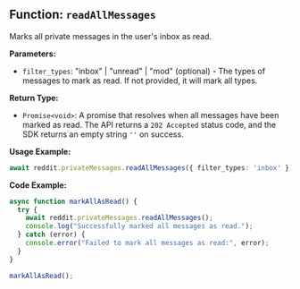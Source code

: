 ## Function: `readAllMessages`

Marks all private messages in the user's inbox as read.

**Parameters:**

- `filter_types`: "inbox" | "unread" | "mod" (optional) - The types of messages to mark as read. If not provided, it will mark all types.

**Return Type:**

- `Promise<void>`: A promise that resolves when all messages have been marked as read. The API returns a `202 Accepted` status code, and the SDK returns an empty string `''` on success.

**Usage Example:**

```typescript
await reddit.privateMessages.readAllMessages({ filter_types: 'inbox' });
```

**Code Example:**

```typescript
async function markAllAsRead() {
  try {
    await reddit.privateMessages.readAllMessages();
    console.log("Successfully marked all messages as read.");
  } catch (error) {
    console.error("Failed to mark all messages as read:", error);
  }
}

markAllAsRead();
``` 